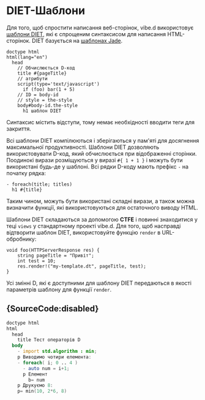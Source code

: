 # DIET-Шаблони

Для того, щоб спростити написання веб-сторінок, vibe.d використовує
[шаблони DIET](https://vibed.org/templates/diet), які є спрощеним
синтаксисом для написання HTML-сторінок. DIET базується на
[шаблонах Jade](http://jade-lang.com/).

    doctype html
    html(lang="en")
      head
        // Обчислюється D-код
        title #{pageTitle}
        // атрибути
        script(type='text/javascript')
          if (foo) bar(1 + 5)
        // ID = body-id
        // style = the-style
        body#body-id.the-style
          h1 шаблон DIET

Синтаксис містить відступи, тому немає необхідності вводити теги для
закриття.

Всі шаблони DIET компілюються і зберігаються у пам'яті для досягнення
максимальної продуктивності. Шаблони DIET дозволяють використовувати
D-код, який обчислюється при відображенні сторінки. Поодинокі вирази
розміщуються у виразі `#{ 1 + 1 }` і можуть бути використані будь-де
у шаблоні. Всі рядки D-коду мають префікс `-` на початку рядка:

    - foreach(title; titles)
      h1 #{title}

Таким чином, можуть бути використані складні вирази, а також можна
визначити функції, які використовуються для остаточного виводу HTML.

Шаблони DIET складаються за допомогою **CTFE** і повинні знаходитися
у теці `views` у стандартному проекті vibe.d. Для того, щоб насправді
відтворити шаблон DIET, використовуйте функцію `render` в
URL-обробнику:

    void foo(HTTPServerResponse res) {
        string pageTitle = "Привіт";
        int test = 10;
        res.render!("my-template.dt", pageTitle, test);
    }

Усі змінні D, які є доступними для шаблону DIET передаються в якості
параметрів шаблону для функції `render`.

## {SourceCode:disabled}

```d
doctype html
html
  head
    title Тест операторів D
  body
    - import std.algorithm : min;
    p Виводимо чотири елемента:
    - foreach( i; 0 .. 4 )
      - auto num = i+1;
      p Елемент
        b= num
    p Друкуємо 8:
    p= min(10, 2*6, 8)
```
